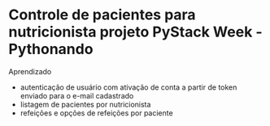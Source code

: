 # Controle de pacientes para nutricionista projeto PyStack Week - Pythonando

Aprendizado
- autenticação de usuário com ativação de conta a partir de token enviado para o e-mail cadastrado
- listagem de pacientes por nutricionista
- refeições e opções de refeições por paciente
